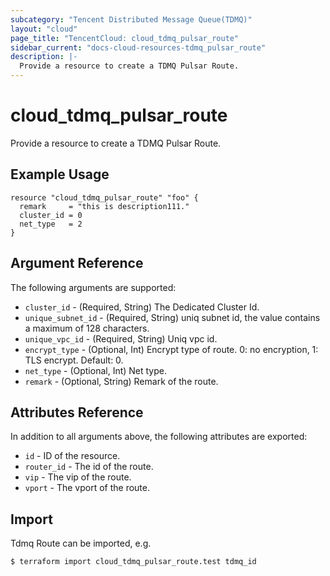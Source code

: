 ```yaml
---
subcategory: "Tencent Distributed Message Queue(TDMQ)"
layout: "cloud"
page_title: "TencentCloud: cloud_tdmq_pulsar_route"
sidebar_current: "docs-cloud-resources-tdmq_pulsar_route"
description: |-
  Provide a resource to create a TDMQ Pulsar Route.
---
```


# cloud_tdmq_pulsar_route

Provide a resource to create a TDMQ Pulsar Route.

## Example Usage

```hcl
resource "cloud_tdmq_pulsar_route" "foo" {
  remark     = "this is description111."
  cluster_id = 0
  net_type   = 2
}
```

## Argument Reference

The following arguments are supported:

* `cluster_id` - (Required, String) The Dedicated Cluster Id.
* `unique_subnet_id` - (Required, String) uniq subnet id, the value contains a maximum of 128 characters.
* `unique_vpc_id` - (Required, String) Uniq vpc id.
* `encrypt_type` - (Optional, Int) Encrypt type of route. 0: no encryption, 1: TLS encrypt. Default: 0.
* `net_type` - (Optional, Int) Net type.
* `remark` - (Optional, String) Remark of the route.

## Attributes Reference

In addition to all arguments above, the following attributes are exported:

* `id` - ID of the resource.
* `router_id` - The id of the route.
* `vip` - The vip of the route.
* `vport` - The vport of the route.


## Import

Tdmq Route can be imported, e.g.

```
$ terraform import cloud_tdmq_pulsar_route.test tdmq_id
```

